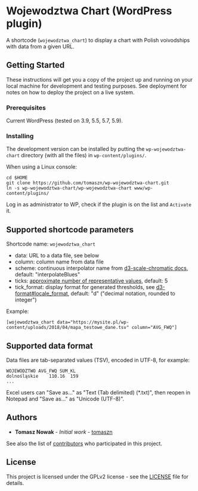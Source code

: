 # Wojewodztwa Chart (WordPress plugin)

A shortcode (`wojewodztwa_chart`) to display a chart with Polish voivodships with data from a given URL.

## Getting Started

These instructions will get you a copy of the project up and running on your local machine for development and testing purposes. See deployment for notes on how to deploy the project on a live system.

### Prerequisites

Current WordPress (tested on 3.9, 5.5, 5.7, 5.9).

### Installing

The development version can be installed by putting the `wp-wojewodztwa-chart` directory (with all the files) in `wp-content/plugins/`.

When using a Linux console:

```
cd $HOME
git clone https://github.com/tomaszn/wp-wojewodztwa-chart.git
ln -s wp-wojewodztwa-chart/wp-wojewodztwa-chart www/wp-content/plugins/
```

Log in as administrator to WP, check if the plugin is on the list and `Activate` it.

## Supported shortcode parameters

Shortcode name: `wojewodztwa_chart`

* data: URL to a data file, see below
* column: column name from data file
* scheme: continuous interpolator name from [d3-scale-chromatic docs](https://github.com/d3/d3-scale-chromatic), default: "interpolateBlues"
* ticks: [approximate number of representative values](https://github.com/d3/d3-scale/blob/master/README.md#continuous_ticks), default: 5
* tick\_format: display format for generated thresholds, see [d3-format#locale\_format](https://github.com/d3/d3-format#locale_format), default: "d" ("decimal notation, rounded to integer")

Example:
```
[wojewodztwa_chart data="https://mysite.pl/wp-content/uploads/2018/04/mapa_testowe_dane.tsv" column="AVG_FWQ"]
```

## Supported data format

Data files are tab-separated values (TSV), encoded in UTF-8, for example:
```
WOJEWÓDZTWO	AVG_FWQ	SUM_KL
dolnośląskie	110.16	159
...
```
Excel users can "Save as..." as "Text (Tab delimited) (\*.txt)", then reopen in Notepad and "Save as..." as "Unicode (UTF-8)".

## Authors

* **Tomasz Nowak** - *Initial work* - [tomaszn](https://github.com/tomaszn)

See also the list of [contributors](https://github.com/tomaszn/wp-wojewodztwa-chart/graphs/contributors) who participated in this project.

## License

This project is licensed under the GPLv2 license - see the [LICENSE](https://github.com/tomaszn/wp-wojewodztwa-chart/blob/master/LICENSE) file for details.
